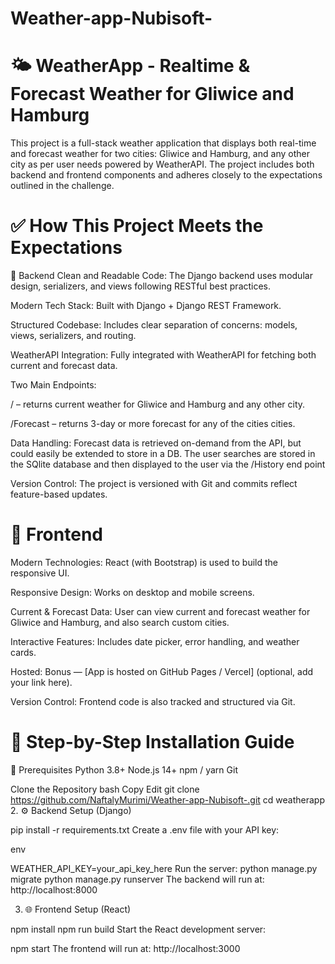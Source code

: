 # Weather-app-Nubisoft-
# 🌤️ WeatherApp - Realtime & Forecast Weather for Gliwice and Hamburg
This project is a full-stack weather application that displays both real-time and forecast weather for two cities: Gliwice and Hamburg, and any other city as per user needs powered by WeatherAPI. The project includes both backend and frontend components and adheres closely to the expectations outlined in the challenge.

# ✅ How This Project Meets the Expectations
📌 Backend
Clean and Readable Code: The Django backend uses modular design, serializers, and views following RESTful best practices.

Modern Tech Stack: Built with Django + Django REST Framework.

Structured Codebase: Includes clear separation of concerns: models, views, serializers, and routing.

WeatherAPI Integration: Fully integrated with WeatherAPI for fetching both current and forecast data.

Two Main Endpoints:

/ – returns current weather for Gliwice and Hamburg and any other city.

/Forecast – returns 3-day or more forecast for any of the cities cities.

Data Handling: Forecast data is retrieved on-demand from the API, but could easily be extended to store in a DB.
                The user searches are stored in the SQlite database and then displayed to the user via the /History end point

Version Control: The project is versioned with Git and commits reflect feature-based updates.



# 📌 Frontend
Modern Technologies: React (with Bootstrap) is used to build the responsive UI.

Responsive Design: Works on desktop and mobile screens.

Current & Forecast Data: User can view current and forecast weather for Gliwice and Hamburg, and also search custom cities.

Interactive Features: Includes date picker, error handling, and weather cards.

Hosted: Bonus — [App is hosted on GitHub Pages / Vercel] (optional, add your link here).

Version Control: Frontend code is also tracked and structured via Git.

# 🚀 Step-by-Step Installation Guide
🧰 Prerequisites
Python 3.8+
Node.js 14+
npm / yarn
Git

Clone the Repository
bash
Copy
Edit
git clone https://github.com/NaftalyMurimi/Weather-app-Nubisoft-.git
cd weatherapp
2. ⚙️ Backend Setup (Django)

pip install -r requirements.txt
Create a .env file with your API key:

env

WEATHER_API_KEY=your_api_key_here
Run the server:
python manage.py migrate
python manage.py runserver
The backend will run at: http://localhost:8000

3. 🌐 Frontend Setup (React)

npm install
npm run build
Start the React development server:

npm start
The frontend will run at: http://localhost:3000